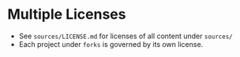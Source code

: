 # Multiple Licenses

- See `sources/LICENSE.md` for licenses of all content under `sources/`
- Each project under `forks` is governed by its own license.

